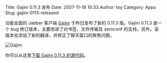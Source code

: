 Title: Gajim 0.11.3 发布
Date: 2007-11-18 10:33
Author: toy
Category: Apps
Slug: gajim-0113-released

功能全面的 Jabber 客户端
[Gajim](http://linuxtoy.org/archives/gajim.html) 于昨日发布了新的 0.11.3
版。Gajim 0.11.3 是一个 bug 修订版本，主要改进了对书签、文件传输及
zeroconf
的支持。另外，该版本也添加了新的翻译，并修正了聊天窗口的聚焦问题。

![Gajim](http://i.linuxtoy.org/i/2007/11/gajim.jpg)

你可以从这里[下载 Gajim 0.11.3
的源代码](http://www.gajim.org/downloads.php?lang=en)。
